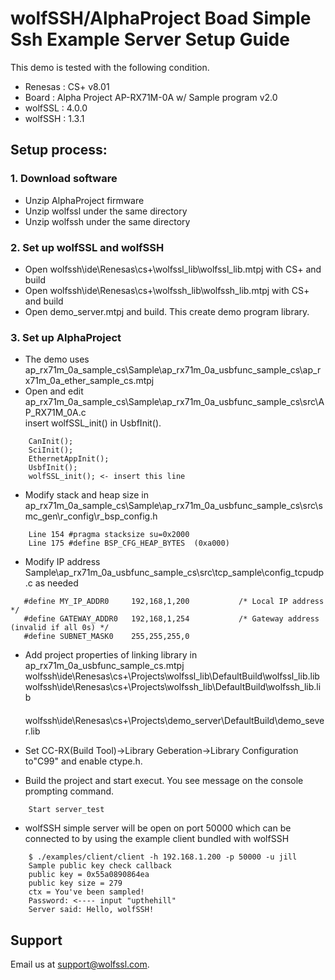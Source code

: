 # wolfSSH/AlphaProject Boad Simple Ssh Example Server Setup Guide
This demo is tested with the following condition.

* Renesas : CS+ v8.01
* Board   : Alpha Project AP-RX71M-0A w/ Sample program v2.0
* wolfSSL : 4.0.0
* wolfSSH : 1.3.1

## Setup process:
### 1. Download software

  - Unzip AlphaProject firmware
  - Unzip wolfssl under the same directory
  - Unzip wolfssh under the same directory

### 2. Set up wolfSSL and wolfSSH
  - Open wolfssh\ide\Renesas\cs+\wolfssl_lib\wolfssl_lib.mtpj with CS+ and build
  - Open wolfssh\ide\Renesas\cs+\wolfssh_lib\wolfssh_lib.mtpj with CS+ and build
  - Open demo_server.mtpj and build. This create demo program library.

### 3. Set up AlphaProject
  - The demo uses ap_rx71m_0a_sample_cs\Sample\ap_rx71m_0a_usbfunc_sample_cs\ap_rx71m_0a_ether_sample_cs.mtpj
  - Open and edit ap_rx71m_0a_sample_cs\Sample\ap_rx71m_0a_usbfunc_sample_cs\src\AP_RX71M_0A.c  
    insert wolfSSL_init() in UsbfInit().
```
    CanInit();
    SciInit();
    EthernetAppInit();
    UsbfInit();
    wolfSSL_init(); <- insert this line
```

  - Modify stack and heap size in ap_rx71m_0a_sample_cs\Sample\ap_rx71m_0a_usbfunc_sample_cs\src\smc_gen\r_config\r_bsp_config.h
```
    Line 154 #pragma stacksize su=0x2000
    Line 175 #define BSP_CFG_HEAP_BYTES  (0xa000)
```
  - Modify IP address Sample\ap_rx71m_0a_usbfunc_sample_cs\src\tcp_sample\config_tcpudp.c as needed

```
   #define MY_IP_ADDR0     192,168,1,200           /* Local IP address  */
   #define GATEWAY_ADDR0   192,168,1,254           /* Gateway address (invalid if all 0s) */
   #define SUBNET_MASK0    255,255,255,0
```
  - Add project properties of linking library in ap_rx71m_0a_usbfunc_sample_cs.mtpj  
    wolfssh\ide\Renesas\cs+\Projects\wolfssl_lib\DefaultBuild\wolfssl_lib.lib  
    wolfssh\ide\Renesas\cs+\Projects\wolfssh_lib\DefaultBuild\wolfssh_lib.lib  
　  wolfssh\ide\Renesas\cs+\Projects\demo_server\DefaultBuild\demo_sever.lib 
    
  - Set CC-RX(Build Tool)->Library Geberation->Library Configuration to"C99" and enable ctype.h.

  - Build the project and start execut. You see message on the console prompting command.
```
    Start server_test
```
  - wolfSSH simple server will be open on port 50000 which can be connected to by using the example client bundled with wolfSSH
```
    $ ./examples/client/client -h 192.168.1.200 -p 50000 -u jill
    Sample public key check callback
    public key = 0x55a0890864ea
    public key size = 279
    ctx = You've been sampled!
    Password: <---- input "upthehill"
    Server said: Hello, wolfSSH!
```
## Support

Email us at [support@wolfssl.com](mailto:support@wolfssl.com).
